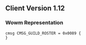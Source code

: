 ## Client Version 1.12

### Wowm Representation
```rust,ignore
cmsg CMSG_GUILD_ROSTER = 0x0089 {
}

```
